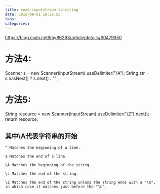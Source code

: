 ```yaml
---
title: read-inputstream-to-string
date: 2018-08-01 16:26:53
tags:
categories:
---
```


https://blog.csdn.net/lmy86263/article/details/60479350

# 方法4:
Scanner s = new Scanner(inputStream).useDelimiter("\\A");
String str = s.hasNext() ? s.next() : "";

# 方法5:
String resource = new Scanner(inputStream).useDelimiter("\\Z").next();
return resource;

## 其中\A代表字符串的开始

```
^ Matches the beginning of a line.

$ Matches the end of a line.

\A Matches the beginning of the string.

\z Matches the end of the string.

\Z Matches the end of the string unless the string ends with a "\n", in which case it matches just before the "\n".
```